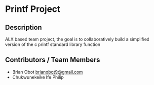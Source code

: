 # Printf Project 

## Description
ALX based team project, the goal is to collaboratively build a simplified
version of the c printf standard library function

## Contributors / Team Members
- Brian Obot <brianobot9@gmail.com>
- Chukwunekeike Ife Philip

